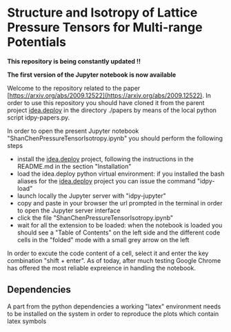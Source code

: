 # Structure and Isotropy of Lattice Pressure Tensors for Multi-range Potentials

**This repository is being constantly updated !!**

**The first version of the Jupyter notebook is now available**

Welcome to the repository related to the paper [https://arxiv.org/abs/2009.12522](https://arxiv.org/abs/2009.12522).
In order to use this repository you should have cloned it from the parent project [idea.deploy](https://github.com/lullimat/idea.deploy) in the directory ./papers by means of the local python script idpy-papers.py.

In order to open the present Jupyter notebook "ShanChenPressureTensorIsotropy.ipynb" you should perform the following steps
- install the [idea.deploy](https://github.com/lullimat/idea.deploy) project, following the instructions in the README.md in the section "Installation"
- load the idea.deploy python virtual environment: if you installed the bash aliases for the [idea.deploy](https://github.com/lullimat/idea.deploy) project you can issue the command "idpy-load"
- launch locally the Jupyter server with "idpy-jupyter"
- copy and paste in your browser the url prompted in the terminal in order to open the Jupyter server interface
- click the file "ShanChenPressureTensorIsotropy.ipynb"
- wait for all the extension to be loaded: when the notebook is loaded you should see a "Table of Contents" on the left side and the different code cells in the "folded" mode with a small grey arrow on the left

In order to excute the code content of a cell, select it and enter the key combination "shift + enter".
As of today, after much testing Google Chrome has offered the most reliable expreience in handling the notebook.

## Dependencies
A part from the python dependencies a working "latex" environment needs to be installed on the system in order to reproduce the plots which contain latex symbols

